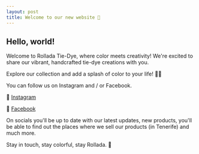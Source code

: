 ```yaml
---
layout: post
title: Welcome to our new website 🌈
---
```


## Hello, world!

Welcome to Rollada Tie-Dye, where color meets creativity! We're excited to share our vibrant, handcrafted tie-dye creations with you.

Explore our collection and add a splash of color to your life! 🌈👕

You can follow us on Instagram and / or Facebook.

🔗 [Instagram](https://www.instagram.com/rollada_tie_dye/)

🔗 [Facebook](https://www.facebook.com/rolladatiedye)

On socials you'll be up to date with our latest updates, new products, you'll be able to find out the places where we sell our products (in Tenerife) and much more. 

Stay in touch, stay colorful, stay Rollada. 🌈